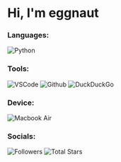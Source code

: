 # Hi, I'm eggnaut

### Languages:
![Python](https://img.shields.io/static/v1?label=&logo=Python&logoColor=yellow&style=for-the-badge&message=Python&color=blue)

### Tools:
![VSCode](https://img.shields.io/static/v1?label=&logo=Visual%20Studio%20Code&logoColor=blue&style=for-the-badge&message=VSCode&color=white) ![Github](https://img.shields.io/static/v1?label=&logo=Github&logoColor=white&style=for-the-badge&message=Github&color=black) ![DuckDuckGo](https://img.shields.io/static/v1?label=&logo=DuckDuckGo&logoColor=white&style=for-the-badge&message=DuckDuckGo&color=orange)

### Device:
![Macbook Air](https://img.shields.io/static/v1?label=&logo=Apple&logoColor=black&style=for-the-badge&message=Macbook%20Air&color=white)

### Socials:
![Followers](https://img.shields.io/github/followers/eggnaut?logo=Github&style=for-the-badge) ![Total Stars](https://img.shields.io/github/stars/eggnaut?color=yellow&logo=Github&style=for-the-badge)
